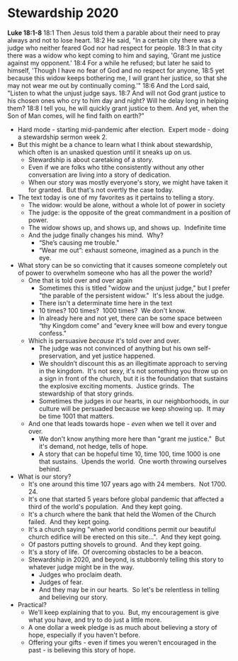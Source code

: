 # Stewardship 2020

**Luke 18:1-8**
18:1 Then Jesus told them a parable about their need to pray always and not to lose heart.
18:2 He said, "In a certain city there was a judge who neither feared God nor had respect for people.
18:3 In that city there was a widow who kept coming to him and saying, 'Grant me justice against my opponent.'
18:4 For a while he refused; but later he said to himself, 'Though I have no fear of God and no respect for anyone,
18:5 yet because this widow keeps bothering me, I will grant her justice, so that she may not wear me out by continually coming.'"
18:6 And the Lord said, "Listen to what the unjust judge says.
18:7 And will not God grant justice to his chosen ones who cry to him day and night? Will he delay long in helping them?
18:8 I tell you, he will quickly grant justice to them. And yet, when the Son of Man comes, will he find faith on earth?”

* Hard mode - starting mid-pandemic after election.  Expert mode - doing a stewardship sermon week 2.
* But this might be a chance to learn what I think about stewardship, which often is an unasked question until it sneaks up on us.
	* Stewardship is about caretaking of a story.
	* Even if we are folks who tithe consistently without any other conversation are living into a story of dedication.
	* When our story was mostly everyone's story, we might have taken it for granted.  But that's not overtly the case today.
* The text today is one of my favorites as it pertains to telling a story.
	* The widow: would be alone, without a whole lot of power in society
	* The judge: is the opposite of the great commandment in a position of power.  
	* The widow shows up, and shows up, and shows up.  Indefinite time
	* And the judge finally changes his mind.  Why?
		* “She’s causing me trouble."
		* “Wear me out”: exhaust someone, imagined as a punch in the eye. 
* What story can be so convicting that it causes someone completely out of power to overwhelm someone who has all the power the world?
	* One that is told over and over again
		* Sometimes this is titled "widow and the unjust judge," but I prefer "the parable of the persistent widow."  It's less about the judge.
		* There isn't a determinate time here in the text
		* 10 times? 100 times?  1000 times?  We don't know. 
		* In already here and not yet, there can be some space between “thy Kingdom come” and “every knee will bow and every tongue confess."
	* Which is persuasive _because_ it's told over and over.
		* The judge was not convinced of anything but his own self-preservation, and yet justice happened.
		* We shouldn’t discount this as an illegitimate approach to serving in the kingdom.  It's not sexy, it's not something you throw up on a sign in front of the church, but it is the foundation that sustains the explosive exciting moments.  Justice grinds.  The stewardship of that story grinds.
		* Sometimes the judges in our hearts, in our neighborhoods, in our culture will be persuaded because we keep showing up.  It may be time 1001 that matters. 
	* And one that leads towards hope - _even_ when we tell it over and over.
		* We don't know anything more here than "grant me justice."  But it's demand, not hedge, tells of hope.
		* A story that can be hopeful time 10, time 100, time 1000 is one that sustains.  Upends the world.  One worth throwing ourselves behind.
* What is our story?
	* It's one around this time 107 years ago with 24 members.  Not 1700.  24.
	* It's one that started 5 years before global pandemic that affected a third of the world's population.  And they kept going.
	* It's a church where the bank that held the Women of the Church failed.  And they kept going.
	* It's a church saying "when world conditions permit our beautiful church edifice will be erected on this site...".  And they kept going.
	* Of pastors putting shovels to ground.  And they kept going.
	* It's a story of life.  Of overcoming obstacles to be a beacon.
	* Stewardship in 2020, and beyond, is stubbornly telling this story to whatever judge might be in the way.
		* Judges who proclaim death.
		* Judges of fear.
		* And they may be in our hearts.  So let's be relentless in telling and believing our story.
* Practical?
	* We'll keep explaining that to you.  But, my encouragement is give what you have, and try to do just a little more.
	* A one dollar a week pledge is as much about believing a story of hope, especially if you haven't before.
	* Offering your gifts - even if times you weren't encouraged in the past - is believing this story of hope.
